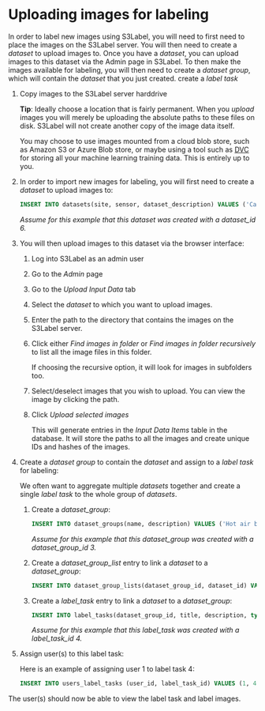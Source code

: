 # Uploading images for labeling

In order to label new images using S3Label, you will need to first need to place the images on the S3Label server.
You will then need to create a *dataset* to upload images to. 
Once you have a *dataset*, you can upload images to this dataset via the Admin page in S3Label. 
To then make the images available for labeling, you will then need to create a *dataset group*, which will contain the *dataset* that you just created. create a *label task*

1. Copy images to the S3Label server harddrive
    
    **Tip**: Ideally choose a location that is fairly permanent. When you *upload* images you will merely be uploading the absolute paths to these files on disk. S3Label will not create another copy of the image data itself.

    You may choose to use images mounted from a cloud blob store, such as Amazon S3 or Azure Blob store, or maybe using a tool such as [DVC](https://dvc.org/) for storing all your machine learning training data. This is entirely up to you.
    
1. In order to import new images for labeling, you will first need to create a *dataset* to upload images to:

    ~~~ SQL
    INSERT INTO datasets(site, sensor, dataset_description) VALUES ('Cape Town', 'hot air balloon camera', 'This is an dataset of aerial images collected from a hot air balloon');
    ~~~
   
    *Assume for this example that this *dataset* was created with a *dataset_id* 6.*
    
1. You will then upload images to this dataset via the browser interface:
    1. Log into S3Label as an admin user
    1. Go to the *Admin* page
    1. Go to the *Upload Input Data* tab
    1. Select the *dataset* to which you want to upload images.
    1. Enter the path to the directory that contains the images on the S3Label server.
    1. Click either *Find images in folder* or *Find images in folder recursively* to list all the image files in this folder.
        
        If choosing the recursive option, it will look for images in subfolders too.
        
    1. Select/deselect images that you wish to upload. You can view the image by clicking the path.
    1. Click *Upload selected images*
    
        This will generate entries in the *Input Data Items* table in the database. 
        It will store the paths to all the images and create unique IDs and hashes of the images.

1. Create a *dataset group* to contain the *dataset* and assign to a *label task* for labeling:

    We often want to aggregate multiple *datasets* together and create a single *label task* to the whole group of *datasets*.
    
    1. Create a *dataset_group*:
    
        ~~~ SQL
        INSERT INTO dataset_groups(name, description) VALUES ('Hot air balloon datasets', 'All aerial images captured from hot air balloons');
        ~~~ 
       
        *Assume for this example that this *dataset_group* was created with a *dataset_group_id* 3.*
       
    1. Create a *dataset_group_list* entry to link a *dataset* to a *dataset_group*:
    
        ~~~ SQL
        INSERT INTO dataset_group_lists(dataset_group_id, dataset_id) VALUES (3, 6);
        ~~~ 
       
    1. Create a *label_task* entry to link a *dataset* to a *dataset_group*:
    
        ~~~ SQL
        INSERT INTO label_tasks(dataset_group_id, title, description, type) VALUES (3, 'Aerial house labeling', 'Draw bounding boxes around each house in each image', 'instance_segmentation');
        ~~~ 
       
        *Assume for this example that this *label_task* was created with a *label_task_id* 4.*
        
1. Assign user(s) to this label task: 

    Here is an example of assigning user 1 to label task 4:
    ~~~ SQL
    INSERT INTO users_label_tasks (user_id, label_task_id) VALUES (1, 4);
    ~~~
   
The user(s) should now be able to view the label task and label images.
